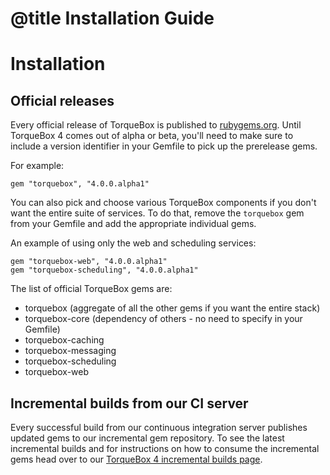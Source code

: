 # @title Installation Guide

# Installation

## Official releases

Every official release of TorqueBox is published to
[rubygems.org][tb_gems]. Until TorqueBox 4 comes out of alpha or beta,
you'll need to make sure to include a version identifier in your
Gemfile to pick up the prerelease gems.

For example:

    gem "torquebox", "4.0.0.alpha1"

You can also pick and choose various TorqueBox components if you don't
want the entire suite of services. To do that, remove the `torquebox`
gem from your Gemfile and add the appropriate individual gems.

An example of using only the web and scheduling services:

    gem "torquebox-web", "4.0.0.alpha1"
    gem "torquebox-scheduling", "4.0.0.alpha1"

The list of official TorqueBox gems are:

- torquebox (aggregate of all the other gems if you want the entire stack)
- torquebox-core (dependency of others - no need to specify in your Gemfile)
- torquebox-caching
- torquebox-messaging
- torquebox-scheduling
- torquebox-web

## Incremental builds from our CI server

Every successful build from our continuous integration server
publishes updated gems to our incremental gem repository. To see the
latest incremental builds and for instructions on how to consume the
incremental gems head over to our [TorqueBox 4 incremental builds
page][4x_builds].

[tb_gems]: http://rubygems.org/gems/torquebox
[4x_builds]: http://torquebox.org/4x/builds/
